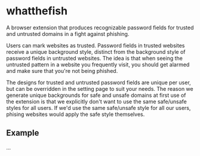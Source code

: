 # whatthefish

A browser extension that produces recognizable password fields for trusted and untrusted domains in a fight against phishing.

Users can mark websites as trusted. Password fields in trusted websites receive a unique background style, distinct from the background style of password fields in untrusted websites. The idea is that when seeing the untrusted pattern in a website you frequently visit, you should get alarmed and make sure that you're not being phished.

The designs for trusted and untrusted password fields are unique per user, but can be overridden in the setting page to suit your needs. The reason we generate unique backgrounds for safe and unsafe domains at first use of the extension is that we explicitly don't want to use the same safe/unsafe styles for all users. If we'd use the same safe/unsafe style for all our users, phising websites would apply the safe style themselves.

## Example

...
